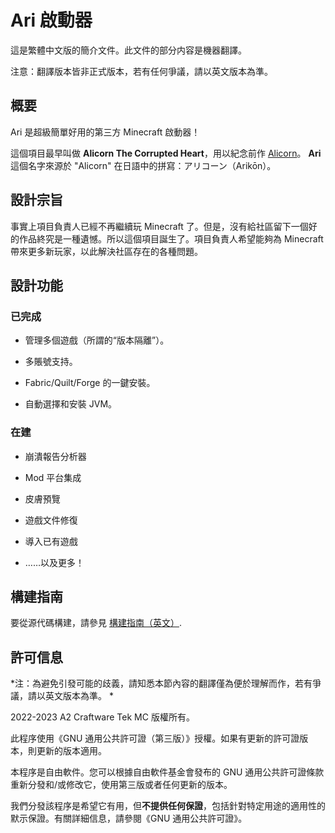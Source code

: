 # Ari 啟動器

這是繁體中文版的簡介文件。此文件的部分内容是機器翻譯。

注意：翻譯版本皆非正式版本，若有任何爭議，請以英文版本為準。

## 概要

Ari 是超級簡單好用的第三方 Minecraft 啟動器！

這個項目最早叫做 **Alicorn The Corrupted Heart**，用以紀念前作 [Alicorn](https://github.com/Andy-K-Sparklight/Alicorn)。 **Ari** 這個名字來源於 "Alicorn" 在日語中的拼寫：アリコーン（Arikōn）。

## 設計宗旨

事實上項目負責人已經不再繼續玩 Minecraft 了。但是，沒有給社區留下一個好的作品終究是一種遺憾。所以這個項目誕生了。項目負責人希望能夠為 Minecraft 帶來更多新玩家，以此解決社區存在的各種問題。

## 設計功能

### 已完成

- 管理多個遊戲（所謂的“版本隔離”）。

- 多賬號支持。

- Fabric/Quilt/Forge 的一鍵安裝。

- 自動選擇和安裝 JVM。

### 在建

- 崩潰報告分析器

- Mod 平台集成

- 皮膚預覽

- 遊戲文件修復

- 導入已有遊戲

- ……以及更多！

## 構建指南

要從源代碼構建，請參見 [構建指南（英文）](./docs/Build.md).

## 許可信息

*注：為避免引發可能的歧義，請知悉本節內容的翻譯僅為便於理解而作，若有爭議，請以英文版本為準。 *

2022-2023 A2 Craftware Tek MC 版權所有。

此程序使用《GNU 通用公共許可證（第三版）》授權。如果有更新的許可證版本，則更新的版本適用。

本程序是自由軟件。您可以根據自由軟件基金會發布的 GNU 通用公共許可證條款重新分發和/或修改它，使用第三版或者任何更新的版本。

我們分發該程序是希望它有用，但**不提供任何保證**，包括針對特定用途的適用性的默示保證。有關詳細信息，請參閱《GNU 通用公共許可證》。
